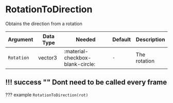 # RotationToDirection
Obtains the direction from a rotation

| Argument   | Data Type | Needed                           | Default | Description  |
|------------|-----------|----------------------------------|---------|--------------|
| `Rotation` | vector3   | :material-checkbox-blank-circle: | `-`     | The rotation |

!!! success ""
    Dont need to be called every frame
---
??? example
    ```
    RotationToDirection(rot)
    ```